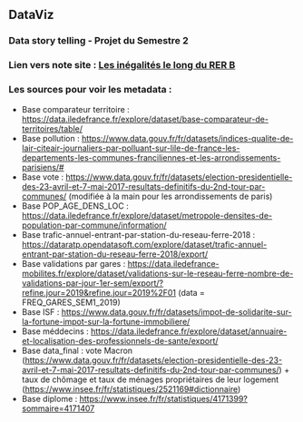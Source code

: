 ## DataViz
### **Data story telling** - Projet du Semestre 2  

### **Lien vers note site** : [Les inégalités le long du RER B](https://graffpa.github.io/RERB.github.io/)  


### **Les sources pour voir les metadata :**
- Base comparateur territoire : https://data.iledefrance.fr/explore/dataset/base-comparateur-de-territoires/table/
- Base pollution :  https://www.data.gouv.fr/fr/datasets/indices-qualite-de-lair-citeair-journaliers-par-polluant-sur-lile-de-france-les-departements-les-communes-franciliennes-et-les-arrondissements-parisiens/#
- Base vote : https://www.data.gouv.fr/fr/datasets/election-presidentielle-des-23-avril-et-7-mai-2017-resultats-definitifs-du-2nd-tour-par-communes/  (modifiée à la main pour les arrondissements de paris)
- Base POP_AGE_DENS_LOC : https://data.iledefrance.fr/explore/dataset/metropole-densites-de-population-par-commune/information/ 
- Base trafic-annuel-entrant-par-station-du-reseau-ferre-2018 : https://dataratp.opendatasoft.com/explore/dataset/trafic-annuel-entrant-par-station-du-reseau-ferre-2018/export/ 
- Base validations par gares : https://data.iledefrance-mobilites.fr/explore/dataset/validations-sur-le-reseau-ferre-nombre-de-validations-par-jour-1er-sem/export/?refine.jour=2019&refine.jour=2019%2F01 (data = FREQ_GARES_SEM1_2019)
- Base ISF : 
https://www.data.gouv.fr/fr/datasets/impot-de-solidarite-sur-la-fortune-impot-sur-la-fortune-immobiliere/
- Base méddecins : 
https://data.iledefrance.fr/explore/dataset/annuaire-et-localisation-des-professionnels-de-sante/export/
- Base data_final  : vote Macron (https://www.data.gouv.fr/fr/datasets/election-presidentielle-des-23-avril-et-7-mai-2017-resultats-definitifs-du-2nd-tour-par-communes/) + taux de chômage et taux de ménages propriétaires de leur logement (https://www.insee.fr/fr/statistiques/2521169#dictionnaire)
- Base diplome : https://www.insee.fr/fr/statistiques/4171399?sommaire=4171407 
